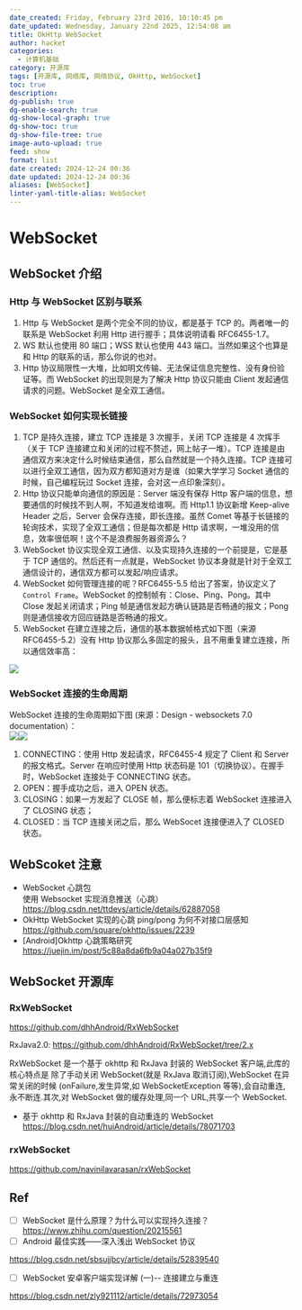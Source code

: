 ```yaml
---
date_created: Friday, February 23rd 2016, 10:10:45 pm
date_updated: Wednesday, January 22nd 2025, 12:54:08 am
title: OkHttp WebSocket
author: hacket
categories:
  - 计算机基础
category: 开源库
tags: [开源库, 网络库, 网络协议, OkHttp, WebSocket]
toc: true
description: 
dg-publish: true
dg-enable-search: true
dg-show-local-graph: true
dg-show-toc: true
dg-show-file-tree: true
image-auto-upload: true
feed: show
format: list
date created: 2024-12-24 00:36
date updated: 2024-12-24 00:36
aliases: [WebSocket]
linter-yaml-title-alias: WebSocket
---
```


# WebSocket

## WebSocket 介绍

### Http 与 WebSocket 区别与联系

1. Http 与 WebSocket 是两个完全不同的协议，都是基于 TCP 的。两者唯一的联系是 WebSocket 利用 Http 进行握手；具体说明请看 RFC6455-1.7。
2. WS 默认也使用 80 端口；WSS 默认也使用 443 端口。当然如果这个也算是和 Http 的联系的话，那么你说的也对。
3. Http 协议局限性一大堆，比如明文传输、无法保证信息完整性、没有身份验证等。而 WebSocket 的出现则是为了解决 Http 协议只能由 Client 发起通信请求的问题。WebSocket 是全双工通信。

### WebSocket 如何实现长链接

1. TCP 是持久连接，建立 TCP 连接是 3 次握手，关闭 TCP 连接是 4 次挥手（关于 TCP 连接建立和关闭的过程不赘述，网上帖子一堆）。TCP 连接是由通信双方来决定什么时候结束通信，那么自然就是一个持久连接。TCP 连接可以进行全双工通信，因为双方都知道对方是谁（如果大学学习 Socket 通信的时候，自己编程玩过 Socket 连接，会对这一点印象深刻）。
2. Http 协议只能单向通信的原因是：Server 端没有保存 Http 客户端的信息，想要通信的时候找不到人啊，不知道发给谁啊。而 Http1.1 协议新增 Keep-alive Header 之后，Server 会保存连接，即长连接。虽然 Comet 等基于长链接的轮询技术，实现了全双工通信；但是每次都是 Http 请求啊，一堆没用的信息，效率很低啊！这个不是浪费服务器资源么？
3. WebSocket 协议实现全双工通信、以及实现持久连接的一个前提是，它是基于 TCP 通信的。然后还有一点就是，WebSocket 协议本身就是针对于全双工通信设计的，通信双方都可以发起/响应请求。
4. WebSocket 如何管理连接的呢？RFC6455-5.5 给出了答案，协议定义了 `Control Frame`。WebSocket 的控制帧有：Close、Ping、Pong。其中 Close 发起关闭请求；Ping 帧是通信发起方确认链路是否畅通的报文；Pong 则是通信接收方回应链路是否畅通的报文。
5. WebSocket 在建立连接之后，通信的基本数据帧格式如下图（来源 RFC6455-5.2）没有 Http 协议那么多固定的报头，且不用重复建立连接，所以通信效率高：

![](https://cdn.nlark.com/yuque/0/2023/png/694278/1687912861375-65cf95b2-cb09-47fb-af40-b6d935d033d4.png#averageHue=%23f1f1f1&clientId=u6ede8161-a8d7-4&from=paste&id=u64ed416e&originHeight=364&originWidth=720&originalType=url&ratio=1.5&rotation=0&showTitle=false&status=done&style=none&taskId=ud34bae39-4336-4d45-b07c-54931484e51&title=)

### WebSocket 连接的生命周期

WebSocket 连接的生命周期如下图 (来源：Design - websockets 7.0 documentation）：<br />![](http://note.youdao.com/yws/res/26903/436CC49E916641C39F754D8409543695#id=Ot2Rm&originalType=binary&ratio=1&rotation=0&showTitle=false&status=done&style=none&title=)![](https://cdn.nlark.com/yuque/0/2023/png/694278/1687912872399-038d3d6e-b768-4897-a08f-e37d0c8376eb.png#averageHue=%23f2f2f2&clientId=u6ede8161-a8d7-4&from=paste&id=u80340a43&originHeight=441&originWidth=720&originalType=url&ratio=1.5&rotation=0&showTitle=false&status=done&style=none&taskId=u035a4519-5a50-43c8-b0a0-c70094ec743&title=)

1. CONNECTING：使用 Http 发起请求，RFC6455-4 规定了 Client 和 Server 的报文格式。Server 在响应时使用 Http 状态码是 101（切换协议）。在握手时，WebSocket 连接处于 CONNECTING 状态。
2. OPEN：握手成功之后，进入 OPEN 状态。
3. CLOSING：如果一方发起了 CLOSE 帧，那么便标志着 WebSocket 连接进入了 CLOSING 状态；
4. CLOSED：当 TCP 连接关闭之后，那么 WebSocet 连接便进入了 CLOSED 状态。

## WebScoket 注意

- WebSocket 心跳包<br />使用 Websocket 实现消息推送（心跳）<br /><https://blog.csdn.net/ttdevs/article/details/62887058>
- OkHttp WebSocket 实现的心跳 ping/pong 为何不对接口层感知<br /><https://github.com/square/okhttp/issues/2239>
- [Android]Okhttp 心跳策略研究<br /><https://juejin.im/post/5c88a8da6fb9a04a027b35f9>

## WebSocket 开源库

### RxWebSocket

<https://github.com/dhhAndroid/RxWebSocket>

RxJava2.0: <https://github.com/dhhAndroid/RxWebSocket/tree/2.x>

RxWebSocket 是一个基于 okhttp 和 RxJava 封装的 WebSocket 客户端,此库的核心特点是 除了手动关闭 WebSocket(就是 RxJava 取消订阅),WebSocket 在异常关闭的时候 (onFailure,发生异常,如 WebSocketException 等等),会自动重连,永不断连.其次,对 WebSocket 做的缓存处理,同一个 URL,共享一个 WebSocket.

- 基于 okhttp 和 RxJava 封装的自动重连的 WebSocket<br /><https://blog.csdn.net/huiAndroid/article/details/78071703>

### rxWebSocket

<https://github.com/navinilavarasan/rxWebSocket>

## Ref

- [ ] WebSocket 是什么原理？为什么可以实现持久连接？<br /><https://www.zhihu.com/question/20215561>
- [ ] Android 最佳实践——深入浅出 WebSocket 协议

<https://blog.csdn.net/sbsujjbcy/article/details/52839540>

- [ ] WebSocket 安卓客户端实现详解 (一)-- 连接建立与重连

<https://blog.csdn.net/zly921112/article/details/72973054>
